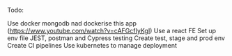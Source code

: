 Todo:

Use docker mongodb nad dockerise this app (https://www.youtube.com/watch?v=cAFGcfIyKgI)
Use a react FE
Set up env file
JEST, postman and Cypress testing
Create test, stage and prod env
Create CI pipelines
Use kubernetes to manage deployment
